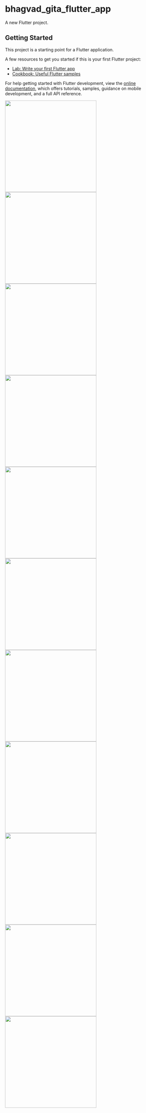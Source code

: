 # bhagvad_gita_flutter_app

A new Flutter project.

## Getting Started

This project is a starting point for a Flutter application.

A few resources to get you started if this is your first Flutter project:

- [Lab: Write your first Flutter app](https://docs.flutter.dev/get-started/codelab)
- [Cookbook: Useful Flutter samples](https://docs.flutter.dev/cookbook)

For help getting started with Flutter development, view the
[online documentation](https://docs.flutter.dev/), which offers tutorials,
samples, guidance on mobile development, and a full API reference.

<img src="https://github.com/Bonikadesai/advance_flutter_bhagvad_gita_app/assets/114163756/14788103-f534-4515-8dd2-c3c28e527995" width="300px">
<img src="https://github.com/Bonikadesai/advance_flutter_bhagvad_gita_app/assets/114163756/f0433c15-e6b8-4f7f-b7a1-36b2caa7327a" width="300px">
<img src="https://github.com/Bonikadesai/advance_flutter_bhagvad_gita_app/assets/114163756/0193fbd1-051b-4858-9ca2-4423a315cab7" width="300px">
<img src="https://github.com/Bonikadesai/advance_flutter_bhagvad_gita_app/assets/114163756/48846ce1-7476-40c7-9aca-35ebb052b20b" width="300px">
<img src="https://github.com/Bonikadesai/advance_flutter_bhagvad_gita_app/assets/114163756/725367cc-b501-46c0-b005-0033c83fd7c5" width="300px">
<img src="https://github.com/Bonikadesai/advance_flutter_bhagvad_gita_app/assets/114163756/9207cfb9-13dd-4d72-8b1d-7f5adb5b83ba" width="300px">
<img src="https://github.com/Bonikadesai/advance_flutter_bhagvad_gita_app/assets/114163756/714c6235-ef04-4305-8e49-5f775affac38" width="300px">
<img src="https://github.com/Bonikadesai/advance_flutter_bhagvad_gita_app/assets/114163756/2d50833b-c5ad-4636-a7e1-d94475221cbc" width="300px">
<img src="https://github.com/Bonikadesai/advance_flutter_bhagvad_gita_app/assets/114163756/189e08e2-7552-4321-95dd-372fc79a80f5" width="300px">
<img src="https://github.com/Bonikadesai/advance_flutter_bhagvad_gita_app/assets/114163756/5405be29-5e6a-48f0-863a-d4491c22d8b8" width="300px">
<img src="https://github.com/Bonikadesai/advance_flutter_bhagvad_gita_app/assets/114163756/f239121f-4e23-480b-9bac-3b381604aa1d" width="300px">
